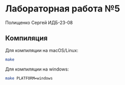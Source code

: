 # Лабораторная работа №5
Полищенко Сергей ИДБ-23-08
## Компиляция
Для компиляции на macOS/Linux:
```bash
make
```
Для компиляции на windows:
```bash
make PLATFORM=windows
```
